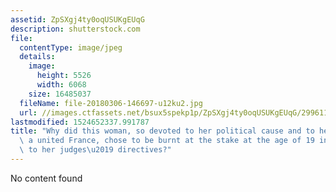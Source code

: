 ```yaml
---
assetid: ZpSXgj4ty0oqUSUKgEUqG
description: shutterstock.com
file:
  contentType: image/jpeg
  details:
    image:
      height: 5526
      width: 6068
    size: 16485037
  fileName: file-20180306-146697-u12ku2.jpg
  url: //images.ctfassets.net/bsux5spekp1p/ZpSXgj4ty0oqUSUKgEUqG/2996113c759d9426f160b4452e9dce87/file-20180306-146697-u12ku2.jpg
lastmodified: 1524652337.991787
title: "Why did this woman, so devoted to her political cause and to her vision of\
  \ a united France, chose to be burnt at the stake at the age of 19 instead of acquiescing\
  \ to her judges\u2019 directives?"
---
```

No content found